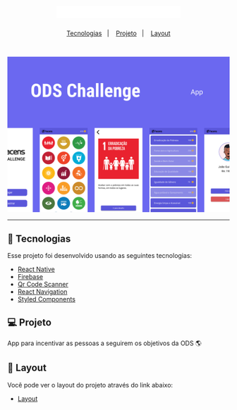 <h1 align="center">
  <img alt="ODS-Challenge" title="ODS-Challenge" src=".github/ODS CHALLENGE.png" />
 </h1>
 
 <p align="center">
  <a href="#-tecnologias">Tecnologias</a>&nbsp;&nbsp;&nbsp;|&nbsp;&nbsp;&nbsp;
  <a href="#-projeto">Projeto</a>&nbsp;&nbsp;&nbsp;|&nbsp;&nbsp;&nbsp;
  <a href="#-layout">Layout</a>
</p>

<br>

<p align="center">
  <img alt="ODS-Challenge" src=".github/Capa.png">
</p>

---

## 🧪 Tecnologias

Esse projeto foi desenvolvido usando as seguintes tecnologias:

- [React Native](https://reactnative.dev/)
- [Firebase](https://firebase.google.com/?hl=pt-br)
- [Qr Code Scanner](https://github.com/moaazsidat/react-native-qrcode-scanner)
- [React Navigation](https://reactnavigation.org/)
- [Styled Components](https://styled-components.com/)

## 💻 Projeto

App para incentivar as pessoas a seguirem os objetivos da ODS 🌎

## 🔖 Layout

Você pode ver o layout do projeto através do link abaixo:

- [Layout](https://www.figma.com/file/vQnMSUEUDfwaZG6lCGBQuW/ODS?node-id=0%3A1) 

